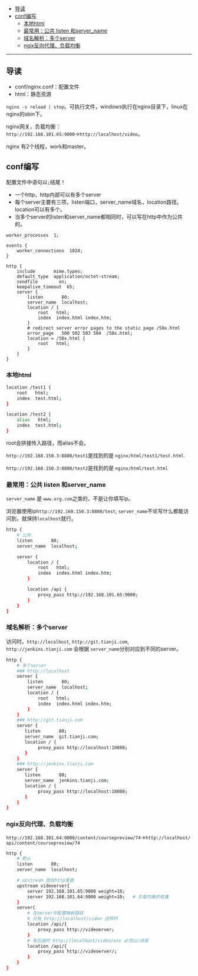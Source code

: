 - [导读](#导读)
- [conf编写](#conf编写)
  - [本地html](#本地html)
  - [最常用：公共 listen 和server\_name](#最常用公共-listen-和server_name)
  - [域名解析：多个server](#域名解析多个server)
  - [ngix反向代理、负载均衡](#ngix反向代理负载均衡)

---
## 导读
- conf/nginx.conf：配置文件
- html：静态资源

`nginx -s reload | stop`。可执行文件，windows执行在nginx目录下，linux在nginx的sbin下。

nginx网关，负载均衡：`http://192.168.101.65:9000`→`http://localhost/video`。

nginx 有2个线程，work和master。

## conf编写

配置文件中语句以`;`结尾！
- 一个http，http内部可以有多个server
- 每个server主要有三项，listen端口，server_name域名，location路径。location可以有多个。
- 当多个server的listen和server_name都相同时，可以写在http中作为公共的。

```nginx
worker_processes  1;

events {
    worker_connections  1024;
}

http {
    include       mime.types;
    default_type  application/octet-stream;
    sendfile        on;
    keepalive_timeout  65;
    server {
        listen       80;
        server_name  localhost;
        location / {
            root   html;
            index  index.html index.htm;
        }
        # redirect server error pages to the static page /50x.html
        error_page   500 502 503 504  /50x.html;
        location = /50x.html {
            root   html;
        }
    }
}
```

### 本地html

```bash
location /test1 {
    root   html;            
    index  test.html;
}

location /test2 {
    alias   html;
    index  test.html;
}
```

root会拼接传入路径，而alias不会。

`http://192.168.150.3:8800/test1`是找到的是 `nginx/html/test1/test.html`. 

`http://192.168.150.3:8800/test2`是找到的是 `nginx/html/test.html`



### 最常用：公共 listen 和server_name

`server_name` 是 `www.org.com`之类的，不是让你填写ip。

浏览器使用ip`http://192.168.150.3:8800/test`, `server_name`不论写什么都能访问到，就保持`localhost`就行。
```bash
http {
    # 公共
    listen       80;
    server_name  localhost;

    server {
        location / {
            root   html;
            index  index.html index.htm;
        }

        location /api {
            proxy_pass http://192.168.101.65:9000;
        }
    }
}
```
### 域名解析：多个server

访问时，`http://localhost`, `http://git.tianji.com`, `http://jenkins.tianji.com` 会根据 `server_name`分别对应到不同的server。
```bash
http {
    # 多个server
    ### http://localhost
    server {
        listen       80;
        server_name  localhost;
        location / {
            root   html;
            index  index.html index.htm;
        }
    }
    ### http://git.tianji.com
    server {
       listen       80;
       server_name  git.tianji.com;
       location / {
            proxy_pass http://localhost:10880;
       }
    }
    ### http://jenkins.tianji.com
    server {
       listen       80;
       server_name  jenkins.tianji.com;
       location / {
            proxy_pass http://localhost:18080;
       }
    }
}
```
### ngix反向代理、负载均衡

`http://192.168.101.64:9000/content/coursepreview/74`→`http://localhost/api/content/coursepreview/74`
```bash
http {
    # 默认
    listen       80;
    server_name  localhost;

    # upstream 放在http里面
    upstream videoerver{
        server 192.168.101.65:9000 weight=10;
        server 192.168.101.64:9000 weight=10;   # 负载均衡的权重
    }
    server{
        # 在server中配置映射路径
        # 只有 http://localhost/video 这样时
        location /api/{
            proxy_pass http://videoerver;
        }
        # 有后缀时 http://localhost/video/xxx 必须以/结尾
        location /api/{
            proxy_pass http://videoerver/;
        }
    }
}
```